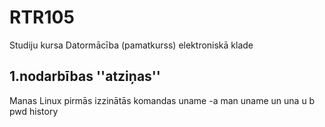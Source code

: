 # RTR105
Studiju kursa Datormācība (pamatkurss) elektroniskā klade

## 1.nodarbības ''atziņas''
Manas Linux pirmās izzinātās komandas
uname -a
man uname
un
una
u
b
pwd
history
